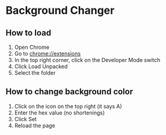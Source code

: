 # Background Changer
## How to load
1. Open Chrome
2. Go to [chrome://extensions](chrome://extensions)
3. In the top right corner, click on the Developer Mode switch
4. Click Load Unpacked
5. Select the folder
## How to change background color
1. Click on the icon on the top right (it says A)
2. Enter the hex value (no shortenings)
3. Click Set
4. Reload the page
